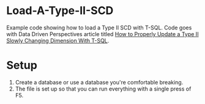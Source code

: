 # Load-A-Type-II-SCD
Example code showing how to load a Type II SCD with T-SQL. Code goes with Data Driven Perspectives article titled [How to Properly Update a Type II Slowly Changing Dimension With T-SQL](https://datadrivenperspectives.com/how-to-properly-update-a-type-ii-slowly-changing-dimension-with-t-sql-8ec03242c915).

# Setup
1. Create a database or use a database you're comfortable breaking.
2. The file is set up so that you can run everything with a single press of F5.

